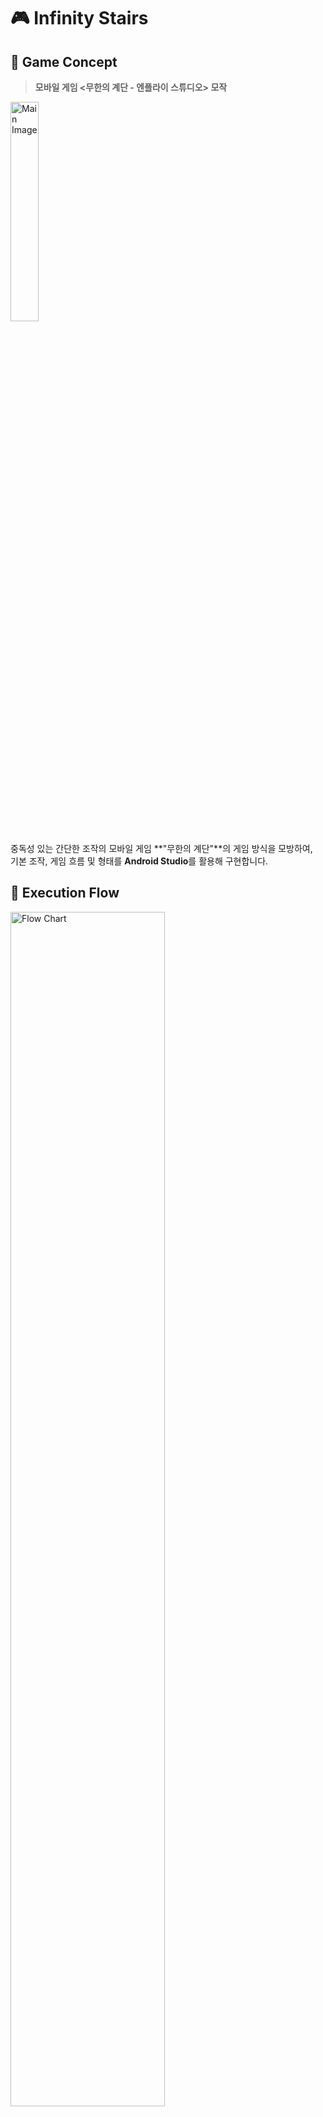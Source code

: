 # 🎮 Infinity Stairs

## 📌 Game Concept  
> **모바일 게임 <무한의 계단 - 엔플라이 스튜디오> 모작**

<img src="https://github.com/user-attachments/assets/ec34232b-3bfe-4fa1-9ea0-e3e09759fb3a" width="30%" alt="Main Image"/>

중독성 있는 간단한 조작의 모바일 게임 **"무한의 계단"**의 게임 방식을 모방하여,  
기본 조작, 게임 흐름 및 형태를 **Android Studio**를 활용해 구현합니다.


## 🔄 Execution Flow

<img src="https://github.com/user-attachments/assets/a87c217d-503a-4151-acaa-bd44645110d9" width="70%" alt="Flow Chart"/>


- 좌측: **메인 화면**  
- 우측: **게임 진행 화면**

### 🎯 게임 진행 방식
![image](https://github.com/user-attachments/assets/76474f61-8857-49f9-a8c4-2fd261a0ffd6)





## 🗓️ Development Schedule

| 주차 | 내용 |
|------|------|
| 1주차 | 리소스 수집 및 환경 설정 |
| 2주차 | 프레임워크 구현 |
| 3주차 | 캐릭터 구현 |
| 4주차 | 계단 및 장애물 생성 로직 |
| 5주차 | 점수 및 게임 오버 시스템 |
| 6주차 | 아이템 구현 |
| 7주차 | 사운드 및 효과 추가 |
| 8주차 | 최종 점검 및 발표 자료 준비 |

---

